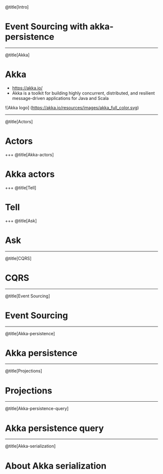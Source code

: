 @title[Intro]
# Event Sourcing with akka-persistence

---
@title[Akka]
# Akka

* https://akka.io/
* Akka is a toolkit for building highly concurrent, distributed, and resilient message-driven applications for Java and Scala

![Akka logo]
(https://akka.io/resources/images/akka_full_color.svg)

---
@title[Actors]
# Actors

+++
@title[Akka-actors]
# Akka actors
 
+++
@title[Tell]
# Tell

+++
@title[Ask]
# Ask
 
---
@title[CQRS]
# CQRS

---
@title[Event Sourcing]
# Event Sourcing

---
@title[Akka-persistence]
# Akka persistence

---
@title[Projections]
# Projections

---
@title[Akka-persistence-query]
# Akka persistence query

---
@title[Akka-serialization]
# About Akka serialization

